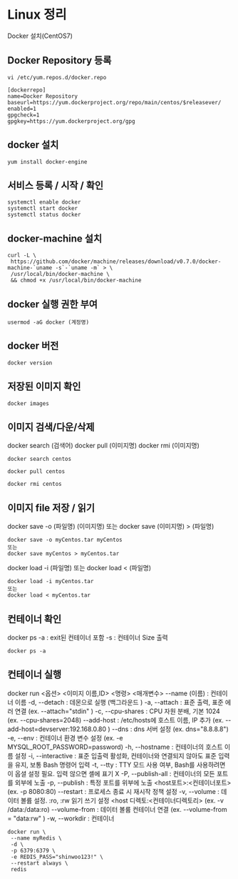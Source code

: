 # Linux 정리

Docker 설치(CentOS7)

## Docker Repository 등록
```
vi /etc/yum.repos.d/docker.repo
```
```
[dockerrepo]
name=Docker Repository
baseurl=https://yum.dockerproject.org/repo/main/centos/$releasever/
enabled=1
gpgcheck=1
gpgkey=https://yum.dockerproject.org/gpg
```
## docker 설치
```
yum install docker-engine
```
## 서비스 등록 / 시작 / 확인
```
systemctl enable docker
systemctl start docker
systemctl status docker
```

## docker-machine 설치
```
curl -L \
 https://github.com/docker/machine/releases/download/v0.7.0/docker-machine-`uname -s`-`uname -m` > \
 /usr/local/bin/docker-machine \
 && chmod +x /usr/local/bin/docker-machine
```

## docker 실행 권한 부여
```
usermod -aG docker (계정명)
```

## docker 버전
```
docker version
```

## 저장된 이미지 확인
```
docker images
```

## 이미지 검색/다운/삭제
docker search (검색어)
docker pull (이미지명)
docker rmi (이미지명)

```
docker search centos

docker pull centos

docker rmi centos
```

## 이미지 file 저장 / 읽기
docker save -o (파일명) (이미지명)
또는
docker save (이미지명) > (파일명)
```
docker save -o myCentos.tar myCentos
또는
docker save myCentos > myCentos.tar
```
docker load -i (파일명)
또는
docker load < (파일명)
```
docker load -i myCentos.tar
또는
docker load < myCentos.tar
```

## 컨테이너 확인
docker ps
 -a : exit된 컨테이너 포함
 -s : 컨테이너 Size 출력
 ```
 docker ps -a
 ```
 
 ## 컨테이너 실행
 docker run <옵션> <이미지 이름,ID> <명령> <매개변수>
 --name (이름)   : 컨테이너 이름
 -d, --detach      : 데몬으로 실행 (백그라운드 )
 -a, --attach       : 표준 출력, 표준 에러 연결 (ex. --attach="stdin" )
 -c, --cpu-shares : CPU 자원 분배, 기본 1024 (ex. --cpu-shares=2048)
 --add-host        : /etc/hosts에 호스트 이름, IP 추가 (ex. --add-host=devserver:192.168.0.80 )
 --dns               : dns 서버 설정 (ex. dns="8.8.8.8")
 -e, --env          : 컨테이너 환경 변수 설정 (ex. -e MYSQL_ROOT_PASSWORD=password)
 -h, --hostname  : 컨테이너의 호스트 이름 설정
 -i, --interactive   : 표준 입출력 활성화, 컨테이너와 연결되지 않아도 표준 입력을 유지, 보통 Bash 명령어 입력
 -t, --tty             : TTY 모드 사용 여부, Bash를 사용하려면 이 옵셜 설정 필요. 입력 않으면 셸에 표기 X
 -P, --publish-all  : 컨테이너의 모든 포트를 외부에 노출
 -p, --publish      : 특정 포트를 위부에 노출 <host포트>:<컨테이너포트>  (ex. -p 8080:80)
 --restart             :  프로세스 종료 시 재시작 정책 설정
 -v, --volume       : 데이터 볼륨 설정. :ro, :rw 읽기 쓰기 설정 <host 디렉토:<컨테이너디렉토리> (ex. -v /data:/data:ro)
 --volume-from    : 데이터 볼륨 컨테이너 연결 (ex. --volume-from = "data:rw" )
 -w, --workdir       :  컨테이너
 
 ```
 docker run \
  --name myRedis \
  -d \
  -p 6379:6379 \
  -e REDIS_PASS="shinwoo123!" \
  --restart always \
  redis
 ```
 
